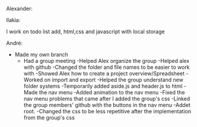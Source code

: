 Alexander:

<!-- ---------------------
!!!!!!!!!!!!!!!!!!!!!!!!!!
------------------------- -->

Ilakia:

I work on todo list add, html,css and javascript with local storage

<!-- ---------------------
!!!!!!!!!!!!!!!!!!!!!!!!!!
------------------------- -->

André:

- Made my own branch
  - Had a group meeting
    -Helped Alex organize the group
    -Helped alex with github
    -Changed the folder and file names to be easier to work with
    -Showed Alex how to create a project overview/Spreadsheet
    -Worked on import and export
    -Helped the group understand new folder systems
    -Temporarily added aside.js and header.js to html
    -Made the nav menu
    -Added animation to the nav menu
    -Fixed the nav menu problems that came after I added the group's css
    -Linked the group members' github with the buttons in the nav menu
    -Addet root.
    -Changed the css to be less repetitive after the implementation from the group's css
